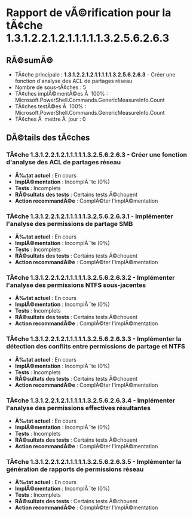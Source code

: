 ﻿# Rapport de vÃ©rification pour la tÃ¢che 1.3.1.2.2.1.2.1.1.1.1.1.3.2.5.6.2.6.3

## RÃ©sumÃ©

- TÃ¢che principale : **1.3.1.2.2.1.2.1.1.1.1.1.3.2.5.6.2.6.3** - Créer une fonction d'analyse des ACL de partages réseau
- Nombre de sous-tÃ¢ches : 5
- TÃ¢ches implÃ©mentÃ©es Ã  100% : Microsoft.PowerShell.Commands.GenericMeasureInfo.Count
- TÃ¢ches testÃ©es Ã  100% : Microsoft.PowerShell.Commands.GenericMeasureInfo.Count
- TÃ¢ches Ã  mettre Ã  jour : 0

## DÃ©tails des tÃ¢ches

### TÃ¢che 1.3.1.2.2.1.2.1.1.1.1.1.3.2.5.6.2.6.3 - Créer une fonction d'analyse des ACL de partages réseau

- **Ã‰tat actuel** : En cours
- **ImplÃ©mentation** : IncomplÃ¨te (0%)
- **Tests** : Incomplets
- **RÃ©sultats des tests** : Certains tests Ã©chouent
- **Action recommandÃ©e** : ComplÃ©ter l'implÃ©mentation

### TÃ¢che 1.3.1.2.2.1.2.1.1.1.1.1.3.2.5.6.2.6.3.1 - Implémenter l'analyse des permissions de partage SMB

- **Ã‰tat actuel** : En cours
- **ImplÃ©mentation** : IncomplÃ¨te (0%)
- **Tests** : Incomplets
- **RÃ©sultats des tests** : Certains tests Ã©chouent
- **Action recommandÃ©e** : ComplÃ©ter l'implÃ©mentation

### TÃ¢che 1.3.1.2.2.1.2.1.1.1.1.1.3.2.5.6.2.6.3.2 - Implémenter l'analyse des permissions NTFS sous-jacentes

- **Ã‰tat actuel** : En cours
- **ImplÃ©mentation** : IncomplÃ¨te (0%)
- **Tests** : Incomplets
- **RÃ©sultats des tests** : Certains tests Ã©chouent
- **Action recommandÃ©e** : ComplÃ©ter l'implÃ©mentation

### TÃ¢che 1.3.1.2.2.1.2.1.1.1.1.1.3.2.5.6.2.6.3.3 - Implémenter la détection des conflits entre permissions de partage et NTFS

- **Ã‰tat actuel** : En cours
- **ImplÃ©mentation** : IncomplÃ¨te (0%)
- **Tests** : Incomplets
- **RÃ©sultats des tests** : Certains tests Ã©chouent
- **Action recommandÃ©e** : ComplÃ©ter l'implÃ©mentation

### TÃ¢che 1.3.1.2.2.1.2.1.1.1.1.1.3.2.5.6.2.6.3.4 - Implémenter l'analyse des permissions effectives résultantes

- **Ã‰tat actuel** : En cours
- **ImplÃ©mentation** : IncomplÃ¨te (0%)
- **Tests** : Incomplets
- **RÃ©sultats des tests** : Certains tests Ã©chouent
- **Action recommandÃ©e** : ComplÃ©ter l'implÃ©mentation

### TÃ¢che 1.3.1.2.2.1.2.1.1.1.1.1.3.2.5.6.2.6.3.5 - Implémenter la génération de rapports de permissions réseau

- **Ã‰tat actuel** : En cours
- **ImplÃ©mentation** : IncomplÃ¨te (0%)
- **Tests** : Incomplets
- **RÃ©sultats des tests** : Certains tests Ã©chouent
- **Action recommandÃ©e** : ComplÃ©ter l'implÃ©mentation

